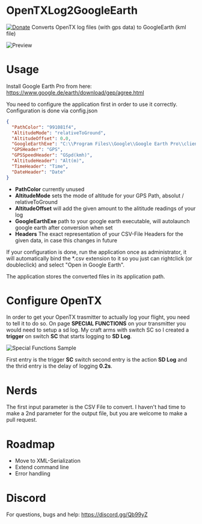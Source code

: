 # OpenTXLog2GoogleEarth
[![Donate](https://img.shields.io/badge/Donate-PayPal-green.svg)](https://www.paypal.com/cgi-bin/webscr?cmd=_s-xclick&hosted_button_id=KXGFDMWVS8E66)
Converts OpenTX log files (with gps data) to GoogleEarth (kml file)

![Preview](https://github.com/naice/OpenTXLog2GoogleEarth/blob/master/Media/Google%20Earth%20Pro.png)

# Usage
Install Google Earth Pro from here: https://www.google.de/earth/download/gep/agree.html

You need to configure the application first in order to use it correctly. Configuration is done via config.json

```JSON
{
  "PathColor": "991081f4",
  "AltitudeMode": "relativeToGround",
  "AltitudeOffset": 0.0,
  "GoogleEarthExe": "C:\\Program Files\\Google\\Google Earth Pro\\client\\googleearth.exe",
  "GPSHeader": "GPS",
  "GPSSpeedHeader": "GSpd(kmh)",
  "AltitudeHeader": "Alt(m)",
  "TimeHeader": "Time",
  "DateHeader": "Date"
}
```

 * **PathColor** currently unused
 * **AltitudeMode** sets the mode of altitude for your GPS Path, absolut / relativeToGround
 * **AltitudeOffset** will add the given amount to the alititude readings of your log
 * **GoogleEarthExe** path to your google earth executable, will autolaunch google earth after conversion when set
 * **Headers** The exact representation of your CSV-File Headers for the given data, in case this changes in future
 
 If your configuration is done, run the application once as administrator, it will automatically bind the *.csv extension to it so you just can rightclick (or doubleclick) and select "Open in Google Earth". 
 
 The application stores the converted files in its application path.
 
# Configure OpenTX
In order to get your OpenTX trasmitter to actually log your flight, you need to tell it to do so. 
On page **SPECIAL FUNCTIONS** on your transmitter you would need to setup a sd log. My craft arms with switch SC so I created a **trigger** on switch **SC** that starts logging to **SD Log**.

![Special Functions Sample](https://github.com/naice/OpenTXLog2GoogleEarth/blob/master/Media/special-functions-log.jpg)

First entry is the trigger **SC** switch second entry is the action **SD Log** and the thrid entry is the delay of logging **0.2s**.

# Nerds
The first input parameter is the CSV File to convert. I haven't had time to make a 2nd parameter for the output file, but you are welcome to make a pull request. 

# Roadmap
 * Move to XML-Serialization 
 * Extend command line
 * Error handling
 
# Discord
For questions, bugs and help: https://discord.gg/Qb99yZ
